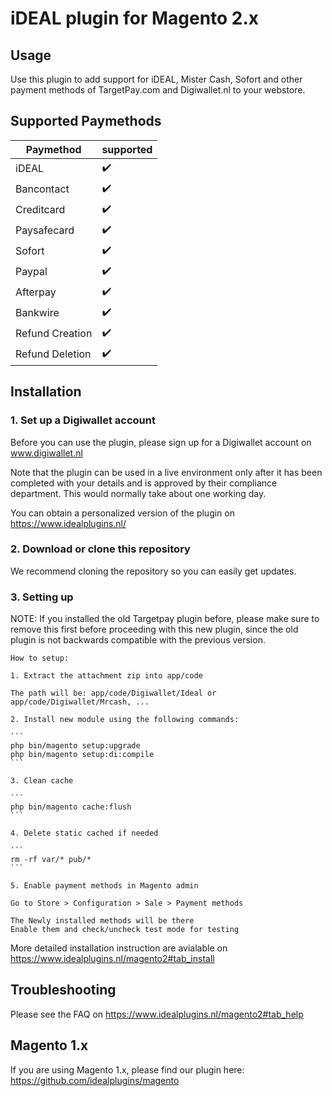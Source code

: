 # iDEAL plugin for Magento 2.x

## Usage
Use this plugin to add support for iDEAL, Mister Cash, Sofort and other payment methods of 
TargetPay.com and Digiwallet.nl to your webstore. 

## Supported Paymethods
| Paymethod	|   supported	| 
|-------------	|---	|
| iDEAL	|:heavy_check_mark:	|
| Bancontact	|:heavy_check_mark:	|
| Creditcard	|:heavy_check_mark:	|
| Paysafecard	|:heavy_check_mark:	|
| Sofort	|:heavy_check_mark:	|
| Paypal	|:heavy_check_mark:	|
| Afterpay	|:heavy_check_mark:	|
| Bankwire	|:heavy_check_mark:	|
| Refund Creation	|:heavy_check_mark:	|
| Refund Deletion	|:heavy_check_mark:	|

## Installation

### 1. Set up a Digiwallet account
Before you can use the plugin, please sign up for a Digiwallet account on www.digiwallet.nl

Note that the plugin can be used in a live environment only after it has been completed with your details and
is approved by their compliance department. This would normally take about one working day. 

You can obtain a personalized version of the plugin on https://www.idealplugins.nl/

### 2. Download or clone this repository

We recommend cloning the repository so you can easily get updates. 

### 3. Setting up

NOTE: If you installed the old Targetpay plugin before, please make sure to remove this first before proceeding with this new plugin, since the old plugin is not backwards compatible with the previous version.


	How to setup:

	1. Extract the attachment zip into app/code

	The path will be: app/code/Digiwallet/Ideal or app/code/Digiwallet/Mrcash, ...

	2. Install new module using the following commands:

	```
	php bin/magento setup:upgrade
	php bin/magento setup:di:compile
	```

	3. Clean cache

	```
	php bin/magento cache:flush
	```

	4. Delete static cached if needed

	```
	rm -rf var/* pub/*
	```

	5. Enable payment methods in Magento admin

	Go to Store > Configuration > Sale > Payment methods

	The Newly installed methods will be there
	Enable them and check/uncheck test mode for testing

More detailed installation instruction are avialable on https://www.idealplugins.nl/magento2#tab_install

## Troubleshooting

Please see the FAQ on https://www.idealplugins.nl/magento2#tab_help

## Magento 1.x

If you are using Magento 1.x, please find our plugin here: https://github.com/idealplugins/magento
